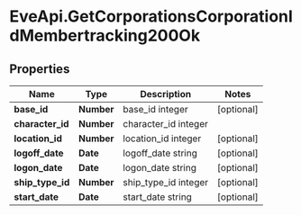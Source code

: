 # EveApi.GetCorporationsCorporationIdMembertracking200Ok

## Properties
Name | Type | Description | Notes
------------ | ------------- | ------------- | -------------
**base_id** | **Number** | base_id integer | [optional] 
**character_id** | **Number** | character_id integer | 
**location_id** | **Number** | location_id integer | [optional] 
**logoff_date** | **Date** | logoff_date string | [optional] 
**logon_date** | **Date** | logon_date string | [optional] 
**ship_type_id** | **Number** | ship_type_id integer | [optional] 
**start_date** | **Date** | start_date string | [optional] 


